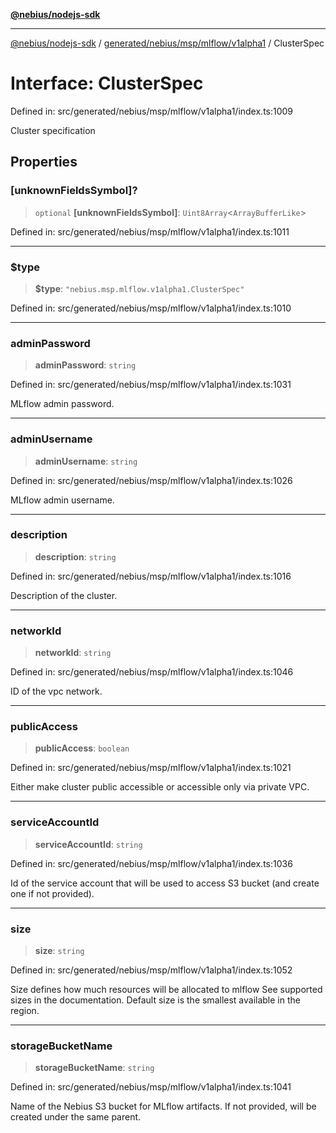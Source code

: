 [**@nebius/nodejs-sdk**](../../../../../../README.md)

---

[@nebius/nodejs-sdk](../../../../../../README.md) / [generated/nebius/msp/mlflow/v1alpha1](../README.md) / ClusterSpec

# Interface: ClusterSpec

Defined in: src/generated/nebius/msp/mlflow/v1alpha1/index.ts:1009

Cluster specification

## Properties

### \[unknownFieldsSymbol\]?

> `optional` **\[unknownFieldsSymbol\]**: `Uint8Array`\<`ArrayBufferLike`\>

Defined in: src/generated/nebius/msp/mlflow/v1alpha1/index.ts:1011

---

### $type

> **$type**: `"nebius.msp.mlflow.v1alpha1.ClusterSpec"`

Defined in: src/generated/nebius/msp/mlflow/v1alpha1/index.ts:1010

---

### adminPassword

> **adminPassword**: `string`

Defined in: src/generated/nebius/msp/mlflow/v1alpha1/index.ts:1031

MLflow admin password.

---

### adminUsername

> **adminUsername**: `string`

Defined in: src/generated/nebius/msp/mlflow/v1alpha1/index.ts:1026

MLflow admin username.

---

### description

> **description**: `string`

Defined in: src/generated/nebius/msp/mlflow/v1alpha1/index.ts:1016

Description of the cluster.

---

### networkId

> **networkId**: `string`

Defined in: src/generated/nebius/msp/mlflow/v1alpha1/index.ts:1046

ID of the vpc network.

---

### publicAccess

> **publicAccess**: `boolean`

Defined in: src/generated/nebius/msp/mlflow/v1alpha1/index.ts:1021

Either make cluster public accessible or accessible only via private VPC.

---

### serviceAccountId

> **serviceAccountId**: `string`

Defined in: src/generated/nebius/msp/mlflow/v1alpha1/index.ts:1036

Id of the service account that will be used to access S3 bucket (and create one if not provided).

---

### size

> **size**: `string`

Defined in: src/generated/nebius/msp/mlflow/v1alpha1/index.ts:1052

Size defines how much resources will be allocated to mlflow
See supported sizes in the documentation. Default size is the smallest available in the region.

---

### storageBucketName

> **storageBucketName**: `string`

Defined in: src/generated/nebius/msp/mlflow/v1alpha1/index.ts:1041

Name of the Nebius S3 bucket for MLflow artifacts. If not provided, will be created under the same parent.
